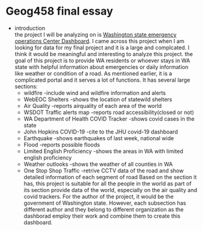 # Geog458 final essay

- introduction<br/>
   the project I will be analyzing on is [Washington state emergency operations Center Dashboard](https://waseocgis.maps.arcgis.com/apps/MapSeries/index.html?appid=84b17c2a2af8487f97a244b6126834c2). I came across this project when I am looking for data for my final project and it is a large and complcated. I think it would be meaningful and interesting to analyze this project. 
   the goal of this project is to provide WA residents or whoever stays in WA state with helpful information about emergencies or daily information like weather or condition of a road. As mentioned earlier, it is a complicated portal and it serves a lot of functions. It has several large sections: 
   - wildfire -include wind and wildfire information and alerts
   - WebEOC Shelters -shows the location of statewild shelters
   - Air Quality -reports airquality of each area of the world
   - WSDOT Traffic alerts map -reports road accessibility(closed or not)
   - WA Department of Health COVID Tracker -shows covid cases in the state
   - John Hopkins COVID-19 -cite to the JHU covid-19 dashboard
   - Earthquake -shows earthquakes of last week, national wide
   - Flood -reports possible floods
   - Limited English Proficiency -shows the areas in WA with limited english proficiency
   - Weather outlooks -shows the weather of all counties in WA
   - One Stop Shop Traffic -retrive CCTV data of the road and show detailed information of each segment of road
Based on the section it has, this project is suitable for all the people in the world as part of its section provide data of the world, especially on the air quality and covid trackers. For the author of the project, it would be the government of Washington state. However, each subsection has different author and they belong to different organization as the dashborad employ their work and combine them to create this dashboard.


